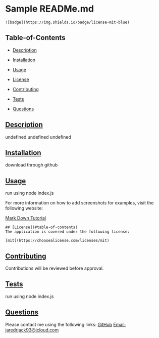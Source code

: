 # Sample READMe.md

  
    ![badge](https://img.shields.io/badge/license-mit-blue)
      

  ## Table-of-Contents

  * [Description](#description)
  * [Installation](#installation)
  * [Usage](#usage)
  
  * [License](#license)
    
  * [Contributing](#contributing)
  * [Tests](#tests)
  * [Questions](#questions)
  
  ## [Description](#table-of-contents)
  undefined
  undefined
  undefined
  ## [Installation](#table-of-contents)
  download through github
  ## [Usage](#table-of-contents)
  run using node index.js
  
  For more information on how to add screenshots for examples, visit the following website:
  
  [Mark Down Tutorial](https://agea.github.io/tutorial.md/)
  
  
    ## [License](#table-of-contents)
    The application is covered under the following license:
    
    [mit](https://choosealicense.com/licenses/mit)
      
      
  ## [Contributing](#table-of-contents)
  
  
  Contributions will be reviewed before approval.
    
  ## [Tests](#table-of-contents)
  run using node index.js
  ## [Questions](#table-of-contents)
  Please contact me using the following links:
  [GitHub](https://github.com/jaredrjack)
  [Email: jaredrjack93@icloud.com](mailto:jaredrjack93@icloud.com)
